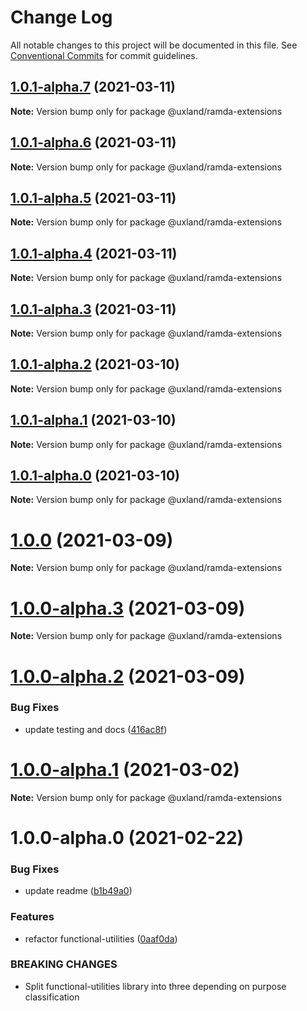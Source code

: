 # Change Log

All notable changes to this project will be documented in this file.
See [Conventional Commits](https://conventionalcommits.org) for commit guidelines.

## [1.0.1-alpha.7](https://github.com/uxland/uxland/compare/@uxland/ramda-extensions@1.0.1-alpha.6...@uxland/ramda-extensions@1.0.1-alpha.7) (2021-03-11)

**Note:** Version bump only for package @uxland/ramda-extensions





## [1.0.1-alpha.6](https://github.com/uxland/uxland/compare/@uxland/ramda-extensions@1.0.1-alpha.5...@uxland/ramda-extensions@1.0.1-alpha.6) (2021-03-11)

**Note:** Version bump only for package @uxland/ramda-extensions





## [1.0.1-alpha.5](https://github.com/uxland/uxland/compare/@uxland/ramda-extensions@1.0.1-alpha.4...@uxland/ramda-extensions@1.0.1-alpha.5) (2021-03-11)

**Note:** Version bump only for package @uxland/ramda-extensions





## [1.0.1-alpha.4](https://github.com/uxland/uxland/compare/@uxland/ramda-extensions@1.0.1-alpha.3...@uxland/ramda-extensions@1.0.1-alpha.4) (2021-03-11)

**Note:** Version bump only for package @uxland/ramda-extensions





## [1.0.1-alpha.3](https://github.com/uxland/uxland/compare/@uxland/ramda-extensions@1.0.1-alpha.2...@uxland/ramda-extensions@1.0.1-alpha.3) (2021-03-11)

**Note:** Version bump only for package @uxland/ramda-extensions





## [1.0.1-alpha.2](https://github.com/uxland/uxland/compare/@uxland/ramda-extensions@1.0.1-alpha.1...@uxland/ramda-extensions@1.0.1-alpha.2) (2021-03-10)

**Note:** Version bump only for package @uxland/ramda-extensions





## [1.0.1-alpha.1](https://github.com/uxland/uxland/compare/@uxland/ramda-extensions@1.0.1-alpha.0...@uxland/ramda-extensions@1.0.1-alpha.1) (2021-03-10)

**Note:** Version bump only for package @uxland/ramda-extensions





## [1.0.1-alpha.0](https://github.com/uxland/uxland/compare/@uxland/ramda-extensions@1.0.0...@uxland/ramda-extensions@1.0.1-alpha.0) (2021-03-10)

**Note:** Version bump only for package @uxland/ramda-extensions





# [1.0.0](https://github.com/uxland/uxland/compare/@uxland/ramda-extensions@1.0.0-alpha.3...@uxland/ramda-extensions@1.0.0) (2021-03-09)

**Note:** Version bump only for package @uxland/ramda-extensions





# [1.0.0-alpha.3](https://github.com/uxland/uxland/compare/@uxland/ramda-extensions@1.0.0-alpha.2...@uxland/ramda-extensions@1.0.0-alpha.3) (2021-03-09)

**Note:** Version bump only for package @uxland/ramda-extensions





# [1.0.0-alpha.2](https://github.com/uxland/uxland/compare/@uxland/ramda-extensions@1.0.0-alpha.1...@uxland/ramda-extensions@1.0.0-alpha.2) (2021-03-09)


### Bug Fixes

* update testing and docs ([416ac8f](https://github.com/uxland/uxland/commit/416ac8f3cf10b644bba5dd679329daa2e1e2de45))





# [1.0.0-alpha.1](https://github.com/uxland/uxland/compare/@uxland/ramda-extensions@1.0.0-alpha.0...@uxland/ramda-extensions@1.0.0-alpha.1) (2021-03-02)

**Note:** Version bump only for package @uxland/ramda-extensions





# 1.0.0-alpha.0 (2021-02-22)


### Bug Fixes

* update readme ([b1b49a0](https://github.com/uxland/uxland/commit/b1b49a06feaa531d7163f958e898d188e972c77c))


### Features

* refactor functional-utilities ([0aaf0da](https://github.com/uxland/uxland/commit/0aaf0da5d1804f9e7892dc04c63ab2bb57f9f3f9))


### BREAKING CHANGES

* Split functional-utilities library into three depending on purpose classification
